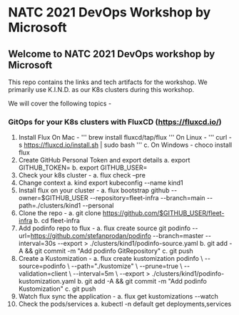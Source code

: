 # NATC 2021 DevOps Workshop by Microsoft

## Welcome to NATC 2021 DevOps workshop by Microsoft

This repo contains the links and tech artifacts for the workshop. We primarily use K.I.N.D. as our K8s clusters during this workshop.

We will cover the following topics -

### GitOps for your K8s clusters with FluxCD (https://fluxcd.io/)
1.	Install Flux
    On Mac -
    '''
    brew install fluxcd/tap/flux
    '''
    On Linux -
    '''
    curl -s https://fluxcd.io/install.sh | sudo bash
    '''
  c.	On Windows -
    choco install flux
2.	Create GitHub Personal Token and export details
  a.	export GITHUB_TOKEN=<your-token>
  b.	export GITHUB_USER=<your-username>
3.	Check your k8s cluster -
  a.	flux check –pre
4.	Change context
  a.	kind export kubeconfig --name kind1
5.	Install flux on your cluster -
  a.	flux bootstrap github --owner=$GITHUB_USER --repository=fleet-infra --branch=main --path=./clusters/kind1 --personal
6.	Clone the repo -
  a.	git clone https://github.com/$GITHUB_USER/fleet-infra
  b.	cd fleet-infra
7.	Add podinfo repo to flux -
  a.	flux create source git podinfo --url=https://github.com/stefanprodan/podinfo --branch=master --interval=30s --export > ./clusters/kind1/podinfo-source.yaml
  b.	git add -A && git commit -m "Add podinfo GitRepository"
  c.	git push
8.	Create a Kustomization -
   a.	flux create kustomization podinfo \  --source=podinfo \  --path="./kustomize" \  --prune=true \  --validation=client \  --interval=5m \  --export > ./clusters/kind1/podinfo-kustomization.yaml
  b.	git add -A && git commit -m "Add podinfo Kustomization"
  c.	git push
9.	Watch flux sync the application -
  a.	flux get kustomizations --watch
10.	Check the pods/services
  a.	kubectl -n default get deployments,services
